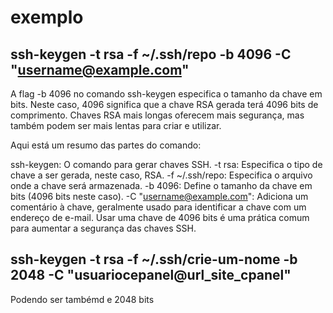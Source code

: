 # exemplo
## ssh-keygen -t rsa -f ~/.ssh/repo -b 4096 -C "username@example.com"

A flag -b 4096 no comando ssh-keygen especifica o tamanho da chave em bits. Neste caso, 4096 significa que a chave RSA gerada terá 4096 bits de comprimento. Chaves RSA mais longas oferecem mais segurança, mas também podem ser mais lentas para criar e utilizar.

Aqui está um resumo das partes do comando:

ssh-keygen: O comando para gerar chaves SSH.
-t rsa: Especifica o tipo de chave a ser gerada, neste caso, RSA.
-f ~/.ssh/repo: Especifica o arquivo onde a chave será armazenada.
-b 4096: Define o tamanho da chave em bits (4096 bits neste caso).
-C "username@example.com": Adiciona um comentário à chave, geralmente usado para identificar a chave com um endereço de e-mail.
Usar uma chave de 4096 bits é uma prática comum para aumentar a segurança das chaves SSH.


## ssh-keygen -t rsa -f ~/.ssh/crie-um-nome -b 2048 -C "usuariocepanel@url_site_cpanel"

Podendo ser tambémd e 2048 bits

